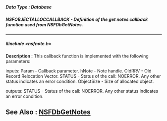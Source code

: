 ##### Data Type : Database
##### NSFOBJECTALLOCCALLBACK - Definition of the get notes callback function used from NSFDbGetNotes.
---
##### #include <nsfnote.h>
**Description :**
This callback function is implemented with the following parameters:  

inputs:
Param - Callback parameter.
hNote - Note handle.
OldRRV - Old Record Relocation Vector.
STATUS - Status of the call: NOERROR. Any other status indicates an error 
condition.
ObjectSize - Size of allocated object.

outputs: 
STATUS - Status of the call: NOERROR. Any other status indicates an error 
condition.

**See Also :**
[NSFDbGetNotes](D:/md_files/NSFDbGetNotes.md)
---
